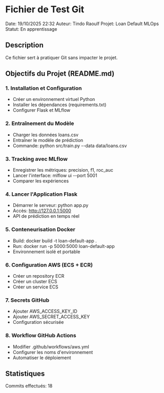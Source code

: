 ﻿# Fichier de Test Git 

Date: 19/10/2025 22:32
Auteur: Tindo Raoulf
Projet: Loan Default MLOps
Statut: En apprentissage 

## Description
Ce fichier sert à pratiquer Git sans impacter le projet.

## Objectifs du Projet (README.md)

### 1. Installation et Configuration
- Créer un environnement virtuel Python
- Installer les dépendances (requirements.txt)
- Configurer Flask et MLflow

### 2. Entraînement du Modèle
- Charger les données loans.csv
- Entraîner le modèle de prédiction
- Commande: python src/train.py --data data/loans.csv

### 3. Tracking avec MLflow
- Enregistrer les métriques: precision, f1, roc_auc
- Lancer l'interface: mlflow ui --port 5001
- Comparer les expériences

### 4. Lancer l'Application Flask
- Démarrer le serveur: python app.py
- Accès: http://127.0.0.1:5000
- API de prédiction en temps réel

### 5. Conteneurisation Docker
- Build: docker build -t loan-default-app .
- Run: docker run -p 5000:5000 loan-default-app
- Environnement isolé et portable

### 6. Configuration AWS (ECS + ECR)
- Créer un repository ECR
- Créer un cluster ECS
- Créer un service ECS

### 7. Secrets GitHub
- Ajouter AWS_ACCESS_KEY_ID
- Ajouter AWS_SECRET_ACCESS_KEY
- Configuration sécurisée

### 8. Workflow GitHub Actions
- Modifier .github/workflows/aws.yml
- Configurer les noms d'environnement
- Automatiser le déploiement

## Statistiques
Commits effectués: 18
